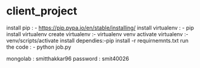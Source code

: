 # client_project
install pip : - https://pip.pypa.io/en/stable/installing/ 
install virtualenv : - pip install virtualenv
create virtualenv :- virtualenv venv
activate virtualenv :- venv/scripts/activate
install dependies:-pip install -r requirnemnts.txt
run the code : - python job.py

mongolab : smitthakkar96
password : smit40026
